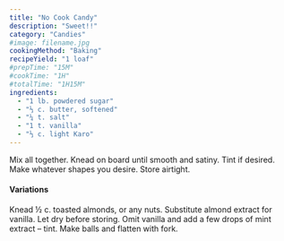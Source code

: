 ```yaml
---
title: "No Cook Candy"
description: "Sweet!!"
category: "Candies"
#image: filename.jpg
cookingMethod: "Baking"
recipeYield: "1 loaf"
#prepTime: "15M"
#cookTime: "1H"
#totalTime: "1H15M"
ingredients:
  - "1 lb. powdered sugar"
  - "⅓ c. butter, softened"
  - "¼ t. salt"
  - "1 t. vanilla"
  - "⅓ c. light Karo"
---
```


Mix all together. Knead on board until smooth and satiny. Tint if desired. Make whatever shapes you desire. Store airtight.

#### Variations

Knead ½ c. toasted almonds, or any nuts.
Substitute almond extract for vanilla.
Let dry before storing.
Omit vanilla and add a few drops of mint extract – tint.
Make balls and flatten with fork.
